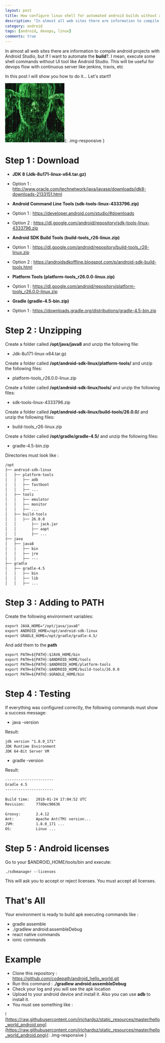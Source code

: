```yaml
---
layout: post
title: How configure linux shell for automated android builds without android studio
description: "In almost all web sites there are information to compile android projects with Android Studio..."
category: android
tags: [android, devops, linux]
comments: true  
---
```


In almost all web sites there are information to compile android projects with Android Studio, but If I want to automate the **build**?. I mean, execute some shell commands without UI tool like Android Studio. This will be useful for devops flow with continuous server like jenkins, travis, etc

In this post I will show you how to do it... Let's start!!

![neo-shell-face](https://raw.githubusercontent.com/jrichardsz/static_resources/master/neo-shell-face.png){: .img-responsive }

# Step 1 : Download

- **JDK 8 (Jdk-8u171-linux-x64.tar.gz)**

- Option 1 : http://www.oracle.com/technetwork/java/javase/downloads/jdk8-downloads-2133151.html

- **Android Command Line Tools (sdk-tools-linux-4333796.zip)**

- Option 1 : https://developer.android.com/studio/#downloads

- Option 2 : https://dl.google.com/android/repository/sdk-tools-linux-4333796.zip

- **Android SDK Build Tools (build-tools_r26-linux.zip)**

- Option 1 : https://dl.google.com/android/repository/build-tools_r26-linux.zip

- Option 2 : https://androidsdkoffline.blogspot.com/p/android-sdk-build-tools.html

- **Platform Tools (platform-tools_r26.0.0-linux.zip)**

- Option 1 : https://dl.google.com/android/repository/platform-tools_r26.0.0-linux.zip


- **Gradle (gradle-4.5-bin.zip)**

- Option 1 : https://downloads.gradle.org/distributions/gradle-4.5-bin.zip

# Step 2 : Unzipping

Create a folder called **/opt/java/java8** and unzip the following file:

- Jdk-8u171-linux-x64.tar.gz

Create a folder called **/opt/android-sdk-linux/platform-tools/** and unzip the following files:

- platform-tools_r26.0.0-linux.zip

Create a folder called **/opt/android-sdk-linux/tools/** and unzip the following files:
- sdk-tools-linux-4333796.zip

Create a folder called **/opt/android-sdk-linux/build-tools/26.0.0/** and unzip the following files:
- build-tools_r26-linux.zip

Create a folder called **/opt/gradle/gradle-4.5/** and unzip the following files:
- gradle-4.5-bin.zip


Directories must look like :

```
/opt
├── android-sdk-linux
│   ├── platform-tools
│   │   ├── adb
│   │   ├── fastboot
│   │   ├── ...
│   ├── tools
│   │   ├── emulator
│   │   ├── monitor
│   │   ├── ...
│   ├── build-tools
│   │   ├── 26.0.0
│   │       ├── jack.jar
│   │       ├── aapt
│   │       ├── ...
├── java
│   ├── java8
│   │   ├── bin
│   │   ├── jre
│   │   ├── ---
├── gradle
│   ├── gradle-4.5
│   │   ├── bin
│   │   ├── lib
│   │   ├── ...

```

# Step 3 : Adding to PATH

Create the following environment variables:

```
export JAVA_HOME="/opt/java/java8"
export ANDROID_HOME=/opt/android-sdk-linux
export GRADLE_HOME=/opt/gradle/gradle-4.5/
```

And add them to the **path**

```
export PATH=${PATH}:$JAVA_HOME/bin
export PATH=${PATH}:$ANDROID_HOME/tools
export PATH=${PATH}:$ANDROID_HOME/platform-tools
export PATH=${PATH}:$ANDROID_HOME/build-tools/26.0.0
export PATH=${PATH}:$GRADLE_HOME/bin
```

# Step 4 : Testing

If everything was configured correctly, the following commands must show a success message:

- java -version

Result:

```
jdk version "1.8.0_171"
JDK Runtime Environment
JDK 64-Bit Server VM
```

- gradle -version

Result:

```
----------------------
Gradle 4.5
----------------------

Build time:   2018-01-24 17:04:52 UTC
Revision:     77d0ec90636

Groovy:       2.4.12
Ant:          Apache Ant(TM) version...
JVM:          1.8.0_171 ...
OS:           Linux ...
```

# Step 5 : Android licenses

Go to your $ANDROID_HOME/tools/bin and execute:

```
./sdkmanager --licenses
```

This will ask you to accept or reject licenses. You must accept all licenses.

# That's All

Your environment is ready to build apk executing commands like :

- gradle assemble
- ./gradlew android:assembleDebug
- react native commands
- ionic commands

# Example

- Clone this repository : https://github.com/codepath/android_hello_world.git
- Run this command : **./gradlew android:assembleDebug**
- Check your log and you will see the apk location
- Upload to your android device and install it. Also you can use **adb** to install it.
- You must see something like :

![https://raw.githubusercontent.com/jrichardsz/static_resources/master/hello_world_android.png](https://raw.githubusercontent.com/jrichardsz/static_resources/master/hello_world_android.png){: .img-responsive }
